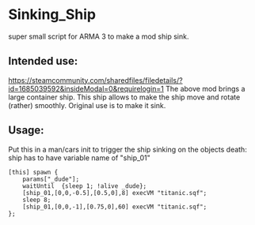 # Sinking_Ship
super small script for ARMA 3 to make a mod ship sink.
## Intended use:
https://steamcommunity.com/sharedfiles/filedetails/?id=1685039592&insideModal=0&requirelogin=1
The above mod brings a large container ship. This ship allows to make the ship move and rotate (rather) smoothly.
Original use is to make it sink.

## Usage:
Put this in a man/cars init to trigger the ship sinking on the objects death:
ship has to have variable name of "ship_01"
```sqf
[this] spawn {
	params["_dude"];
	waitUntil  {sleep 1; !alive _dude};
	[ship_01,[0,0,-0.5],[0.5,0],8] execVM "titanic.sqf";
	sleep 8;
	[ship_01,[0,0,-1],[0.75,0],60] execVM "titanic.sqf";
};
```
